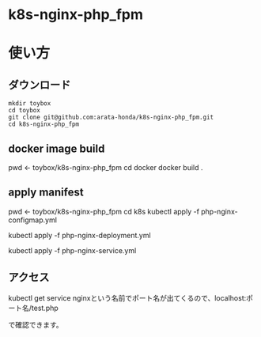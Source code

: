 # k8s-nginx-php_fpm

# 使い方

## ダウンロード
```
mkdir toybox
cd toybox
git clone git@github.com:arata-honda/k8s-nginx-php_fpm.git
cd k8s-nginx-php_fpm
```

## docker image build
pwd <- toybox/k8s-nginx-php_fpm
cd docker
docker build .

## apply manifest
pwd <- toybox/k8s-nginx-php_fpm
cd k8s
kubectl apply -f php-nginx-configmap.yml

kubectl apply -f php-nginx-deployment.yml

kubectl apply -f php-nginx-service.yml

## アクセス
kubectl get service
nginxという名前でポート名が出てくるので、localhost:ポート名/test.php

で確認できます。
